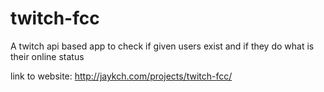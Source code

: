 # twitch-fcc

A twitch api based app to check if given users exist and if they do what is their online status

link to website: http://jaykch.com/projects/twitch-fcc/
